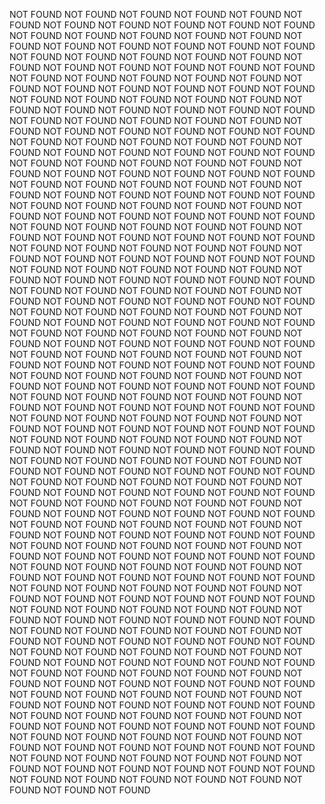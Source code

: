 NOT FOUND
NOT FOUND
NOT FOUND
NOT FOUND
NOT FOUND
NOT FOUND
NOT FOUND
NOT FOUND
NOT FOUND
NOT FOUND
NOT FOUND
NOT FOUND
NOT FOUND
NOT FOUND
NOT FOUND
NOT FOUND
NOT FOUND
NOT FOUND
NOT FOUND
NOT FOUND
NOT FOUND
NOT FOUND
NOT FOUND
NOT FOUND
NOT FOUND
NOT FOUND
NOT FOUND
NOT FOUND
NOT FOUND
NOT FOUND
NOT FOUND
NOT FOUND
NOT FOUND
NOT FOUND
NOT FOUND
NOT FOUND
NOT FOUND
NOT FOUND
NOT FOUND
NOT FOUND
NOT FOUND
NOT FOUND
NOT FOUND
NOT FOUND
NOT FOUND
NOT FOUND
NOT FOUND
NOT FOUND
NOT FOUND
NOT FOUND
NOT FOUND
NOT FOUND
NOT FOUND
NOT FOUND
NOT FOUND
NOT FOUND
NOT FOUND
NOT FOUND
NOT FOUND
NOT FOUND
NOT FOUND
NOT FOUND
NOT FOUND
NOT FOUND
NOT FOUND
NOT FOUND
NOT FOUND
NOT FOUND
NOT FOUND
NOT FOUND
NOT FOUND
NOT FOUND
NOT FOUND
NOT FOUND
NOT FOUND
NOT FOUND
NOT FOUND
NOT FOUND
NOT FOUND
NOT FOUND
NOT FOUND
NOT FOUND
NOT FOUND
NOT FOUND
NOT FOUND
NOT FOUND
NOT FOUND
NOT FOUND
NOT FOUND
NOT FOUND
NOT FOUND
NOT FOUND
NOT FOUND
NOT FOUND
NOT FOUND
NOT FOUND
NOT FOUND
NOT FOUND
NOT FOUND
NOT FOUND
NOT FOUND
NOT FOUND
NOT FOUND
NOT FOUND
NOT FOUND
NOT FOUND
NOT FOUND
NOT FOUND
NOT FOUND
NOT FOUND
NOT FOUND
NOT FOUND
NOT FOUND
NOT FOUND
NOT FOUND
NOT FOUND
NOT FOUND
NOT FOUND
NOT FOUND
NOT FOUND
NOT FOUND
NOT FOUND
NOT FOUND
NOT FOUND
NOT FOUND
NOT FOUND
NOT FOUND
NOT FOUND
NOT FOUND
NOT FOUND
NOT FOUND
NOT FOUND
NOT FOUND
NOT FOUND
NOT FOUND
NOT FOUND
NOT FOUND
NOT FOUND
NOT FOUND
NOT FOUND
NOT FOUND
NOT FOUND
NOT FOUND
NOT FOUND
NOT FOUND
NOT FOUND
NOT FOUND
NOT FOUND
NOT FOUND
NOT FOUND
NOT FOUND
NOT FOUND
NOT FOUND
NOT FOUND
NOT FOUND
NOT FOUND
NOT FOUND
NOT FOUND
NOT FOUND
NOT FOUND
NOT FOUND
NOT FOUND
NOT FOUND
NOT FOUND
NOT FOUND
NOT FOUND
NOT FOUND
NOT FOUND
NOT FOUND
NOT FOUND
NOT FOUND
NOT FOUND
NOT FOUND
NOT FOUND
NOT FOUND
NOT FOUND
NOT FOUND
NOT FOUND
NOT FOUND
NOT FOUND
NOT FOUND
NOT FOUND
NOT FOUND
NOT FOUND
NOT FOUND
NOT FOUND
NOT FOUND
NOT FOUND
NOT FOUND
NOT FOUND
NOT FOUND
NOT FOUND
NOT FOUND
NOT FOUND
NOT FOUND
NOT FOUND
NOT FOUND
NOT FOUND
NOT FOUND
NOT FOUND
NOT FOUND
NOT FOUND
NOT FOUND
NOT FOUND
NOT FOUND
NOT FOUND
NOT FOUND
NOT FOUND
NOT FOUND
NOT FOUND
NOT FOUND
NOT FOUND
NOT FOUND
NOT FOUND
NOT FOUND
NOT FOUND
NOT FOUND
NOT FOUND
NOT FOUND
NOT FOUND
NOT FOUND
NOT FOUND
NOT FOUND
NOT FOUND
NOT FOUND
NOT FOUND
NOT FOUND
NOT FOUND
NOT FOUND
NOT FOUND
NOT FOUND
NOT FOUND
NOT FOUND
NOT FOUND
NOT FOUND
NOT FOUND
NOT FOUND
NOT FOUND
NOT FOUND
NOT FOUND
NOT FOUND
NOT FOUND
NOT FOUND
NOT FOUND
NOT FOUND
NOT FOUND
NOT FOUND
NOT FOUND
NOT FOUND
NOT FOUND
NOT FOUND
NOT FOUND
NOT FOUND
NOT FOUND
NOT FOUND
NOT FOUND
NOT FOUND
NOT FOUND
NOT FOUND
NOT FOUND
NOT FOUND
NOT FOUND
NOT FOUND
NOT FOUND
NOT FOUND
NOT FOUND
NOT FOUND
NOT FOUND
NOT FOUND
NOT FOUND
NOT FOUND
NOT FOUND
NOT FOUND
NOT FOUND
NOT FOUND
NOT FOUND
NOT FOUND
NOT FOUND
NOT FOUND
NOT FOUND
NOT FOUND
NOT FOUND
NOT FOUND
NOT FOUND
NOT FOUND
NOT FOUND
NOT FOUND
NOT FOUND
NOT FOUND
NOT FOUND
NOT FOUND
NOT FOUND
NOT FOUND
NOT FOUND
NOT FOUND
NOT FOUND
NOT FOUND
NOT FOUND
NOT FOUND
NOT FOUND
NOT FOUND
NOT FOUND
NOT FOUND
NOT FOUND
NOT FOUND
NOT FOUND
NOT FOUND
NOT FOUND
NOT FOUND
NOT FOUND
NOT FOUND
NOT FOUND
NOT FOUND
NOT FOUND
NOT FOUND
NOT FOUND
NOT FOUND
NOT FOUND
NOT FOUND
NOT FOUND
NOT FOUND
NOT FOUND
NOT FOUND
NOT FOUND
NOT FOUND
NOT FOUND
NOT FOUND
NOT FOUND
NOT FOUND
NOT FOUND
NOT FOUND
NOT FOUND
NOT FOUND
NOT FOUND
NOT FOUND
NOT FOUND
NOT FOUND
NOT FOUND
NOT FOUND
NOT FOUND
NOT FOUND
NOT FOUND
NOT FOUND
NOT FOUND
NOT FOUND
NOT FOUND
NOT FOUND
NOT FOUND
NOT FOUND
NOT FOUND
NOT FOUND
NOT FOUND
NOT FOUND
NOT FOUND
NOT FOUND
NOT FOUND
NOT FOUND
NOT FOUND
NOT FOUND
NOT FOUND
NOT FOUND
NOT FOUND
NOT FOUND
NOT FOUND
NOT FOUND
NOT FOUND
NOT FOUND
NOT FOUND
NOT FOUND
NOT FOUND
NOT FOUND
NOT FOUND
NOT FOUND
NOT FOUND
NOT FOUND
NOT FOUND
NOT FOUND
NOT FOUND
NOT FOUND
NOT FOUND
NOT FOUND
NOT FOUND
NOT FOUND
NOT FOUND
NOT FOUND
NOT FOUND
NOT FOUND
NOT FOUND
NOT FOUND
NOT FOUND
NOT FOUND
NOT FOUND
NOT FOUND
NOT FOUND
NOT FOUND
NOT FOUND
NOT FOUND
NOT FOUND
NOT FOUND
NOT FOUND
NOT FOUND
NOT FOUND
NOT FOUND
NOT FOUND
